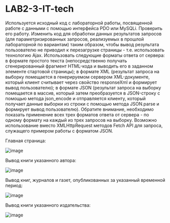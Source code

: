# **LAB2-3-IT-tech**

Используется исходный код с лабораторной работы, посвященной работе с данными с помощью интерфейса PDO или MySQLi. Проверить его работу.
Изменить код для обработки данных результатов запросов (для параметризированных запросов, реализуемых в прошлой лабораторной по вариантам) 
таким образом, чтобы вывод результата пользователю не приводил к перезагрузке страницы - т.е. использовать технологию Ajax. Использовать следующие форматы ответа от сервера:
в формате простого текста (непосредственно получать сгенерированный фрагмент HTML-кода и выводить его в заданном элементе стартовой страницы);
в формате XML (результат запроса на выборку помещается в генерируемом сервером XML-документе, который клиент считывает через свойство responseXml и формирует вывод пользователю);
в формате JSON (результат запроса на выборку помещается в массив, который затем преобразуется в JSON-строку с помощью метода json_encode и отправляется клиенту, который получает данные выборки из строки с помощью метода JSON.parse и формирует вывод пользователю).
Обратите внимание, необходимо показать применение всех трех форматов ответа от сервера - по одному формату на каждый из трех запросов на выборку.
Возможно использование вместо XMLHttpRequest методов Fetch API для запроса, служащего примером работы с форматом JSON.

Главная страница:

![image](https://user-images.githubusercontent.com/91610671/174828655-5fb9461b-eebc-4ece-9f50-db3e6e1003ad.png)

Вывод книги указанного автора: 

![image](https://user-images.githubusercontent.com/91610671/174832376-fff0df66-83e1-40bd-87bc-e4560e897ceb.png)

Вывод книг, журналов и газет, опубликованных за указанный временной период: 

![image](https://user-images.githubusercontent.com/91610671/174832723-c1cce5c3-07c4-45b4-9254-6d57b645682d.png)

Вывод книги указанного издательства:

![image](https://user-images.githubusercontent.com/91610671/174832873-2caba249-d915-408b-9ecd-e32aad4e8a3a.png)
